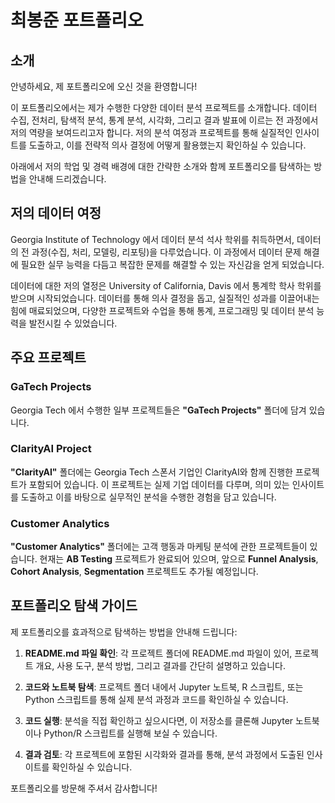 # 최봉준 포트폴리오

## 소개
안녕하세요, 제 포트폴리오에 오신 것을 환영합니다!

이 포트폴리오에서는 제가 수행한 다양한 데이터 분석 프로젝트를 소개합니다. 데이터 수집, 전처리, 탐색적 분석, 통계 분석, 시각화, 그리고 결과 발표에 이르는 전 과정에서 저의 역량을 보여드리고자 합니다. 저의 분석 여정과 프로젝트를 통해 실질적인 인사이트를 도출하고, 이를 전략적 의사 결정에 어떻게 활용했는지 확인하실 수 있습니다.

아래에서 저의 학업 및 경력 배경에 대한 간략한 소개와 함께 포트폴리오를 탐색하는 방법을 안내해 드리겠습니다.

## 저의 데이터 여정
Georgia Institute of Technology 에서 데이터 분석 석사 학위를 취득하면서, 데이터의 전 과정(수집, 처리, 모델링, 리포팅)을 다루었습니다. 이 과정에서 데이터 문제 해결에 필요한 실무 능력을 다듬고 복잡한 문제를 해결할 수 있는 자신감을 얻게 되었습니다.

데이터에 대한 저의 열정은 University of California, Davis 에서 통계학 학사 학위를 받으며 시작되었습니다. 데이터를 통해 의사 결정을 돕고, 실질적인 성과를 이끌어내는 힘에 매료되었으며, 다양한 프로젝트와 수업을 통해 통계, 프로그래밍 및 데이터 분석 능력을 발전시킬 수 있었습니다.

## 주요 프로젝트

### GaTech Projects
Georgia Tech 에서 수행한 일부 프로젝트들은 **"GaTech Projects"** 폴더에 담겨 있습니다.

### ClarityAI Project
**"ClarityAI"** 폴더에는 Georgia Tech 스폰서 기업인 ClarityAI와 함께 진행한 프로젝트가 포함되어 있습니다. 이 프로젝트는 실제 기업 데이터를 다루며, 의미 있는 인사이트를 도출하고 이를 바탕으로 실무적인 분석을 수행한 경험을 담고 있습니다.

### Customer Analytics
**"Customer Analytics"** 폴더에는 고객 행동과 마케팅 분석에 관한 프로젝트들이 있습니다. 현재는 **AB Testing** 프로젝트가 완료되어 있으며, 앞으로 **Funnel Analysis**, **Cohort Analysis**, **Segmentation** 프로젝트도 추가될 예정입니다.

## 포트폴리오 탐색 가이드
제 포트폴리오를 효과적으로 탐색하는 방법을 안내해 드립니다:

1. **README.md 파일 확인**: 각 프로젝트 폴더에 README.md 파일이 있어, 프로젝트 개요, 사용 도구, 분석 방법, 그리고 결과를 간단히 설명하고 있습니다.
   
2. **코드와 노트북 탐색**: 프로젝트 폴더 내에서 Jupyter 노트북, R 스크립트, 또는 Python 스크립트를 통해 실제 분석 과정과 코드를 확인하실 수 있습니다.
   
3. **코드 실행**: 분석을 직접 확인하고 싶으시다면, 이 저장소를 클론해 Jupyter 노트북이나 Python/R 스크립트를 실행해 보실 수 있습니다.

4. **결과 검토**: 각 프로젝트에 포함된 시각화와 결과를 통해, 분석 과정에서 도출된 인사이트를 확인하실 수 있습니다.

포트폴리오를 방문해 주셔서 감사합니다!
